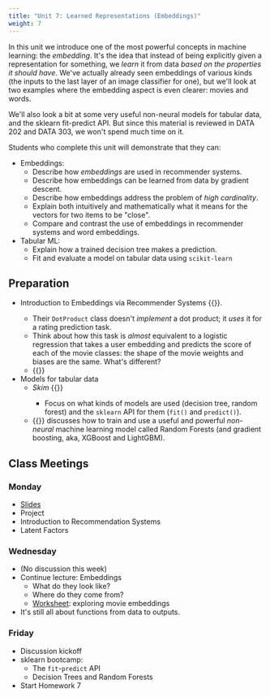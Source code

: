 ```yaml
---
title: "Unit 7: Learned Representations (Embeddings)"
weight: 7
---
```


In this unit we introduce one of the most powerful concepts in machine learning: the *embedding*. It's the idea that instead of being explicitly given a representation for something, we *learn* it from data *based on the properties it should have*. We've actually already seen embeddings of various kinds (the inputs to the last layer of an image classifier for one), but we'll look at two examples where the embedding aspect is even clearer: movies and words.

We'll also look a bit at some very useful non-neural models for tabular data, and the sklearn fit-predict API. But since this material is reviewed in DATA 202 and DATA 303, we won't spend much time on it.

Students who complete this unit will demonstrate that they can:

- Embeddings:
  - Describe how *embeddings* are used in recommender systems.
  - Describe how embeddings can be learned from data by gradient descent.
  - Describe how embeddings address the problem of *high cardinality*.
  - Explain both intuitively and mathematically what it means for the vectors for two items to be "close".
  - Compare and contrast the use of embeddings in recommender systems and word embeddings.
- Tabular ML:
  - Explain how a trained decision tree makes a prediction.
  - Fit and evaluate a model on tabular data using `scikit-learn`

## Preparation

- Introduction to Embeddings via Recommender Systems {{<fastbook num="8" nbname="08_collab.ipynb">}}.
  - Their `DotProduct` class doesn't *implement* a dot product; it *uses* it for a rating prediction task.
  - Think about how this task is *almost* equivalent to a logistic regression that takes a user embedding and predicts the score of each of the movie classes: the shape of the movie weights and biases are the same. What's different?
  - {{<fastvideo num="7">}}
- Models for tabular data
  - *Skim* {{<fastbook num="9" nbname="09_tabular.ipynb">}}
    - Focus on what kinds of models are used (decision tree, random forest) and the `sklearn` API for them (`fit()` and `predict()`).
  - {{<fastvideo num="6">}} discusses how to train and use a useful and powerful *non-neural* machine learning model called Random Forests (and gradient boosting, aka, XGBoost and LightGBM).

## Class Meetings

### Monday

- [Slides](/slides/w7/w7-recsys-embedding.html#1)
- Project
- Introduction to Recommendation Systems
- Latent Factors

### Wednesday

- (No discussion this week)
- Continue lecture: Embeddings
  - What do they look like?
  - Where do they come from?
  - [Worksheet](embedding_worksheet.pdf): exploring movie embeddings
- It's still all about functions from data to outputs.

### Friday

- Discussion kickoff
- sklearn bootcamp:
  - The `fit`-`predict` API
  - Decision Trees and Random Forests
- Start Homework 7

<!--
Prep question

Suppose we have (correctly) defined the function `dot_product(x1, x2)` that computes the dot product of two vectors (stored as lists of numbers).

What would the following code print?

```python
print(dot_product(
  [1.0, 2.0, -1.0],
  [0.0, 2.0, -1.0]
))
```

Fill in the blanks to implement `dot_product(x1, x2)`:

```python
def dot_product(x1, x2):
    result = 0.0
    for ... in range(...):
        ...
    return result
```
-->
